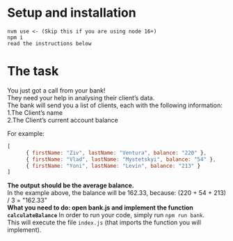 # Setup and installation
```
nvm use <- (Skip this if you are using node 16+)  
npm i  
read the instructions below
```

# The task
You just got a call from your bank!  
They need your help in analysing their client’s data.  
The bank will send you a list of clients, each with the following information:  
      1.The Client’s name  
      2.The Client’s current account balance  

For example:  
```javascript
[
      { firstName: "Ziv", lastName: "Ventura", balance: "220" },
      { firstName: "Vlad", lastName: "Mystetskyi", balance: "54" },
      { firstName: "Yoni", lastName: "Levin", balance: "213" }
]
```

**The output should be the average balance.**  
In the example above, the balance will be 162.33, because: (220 + 54 + 213) / 3 = "162.33"  
**What you need to do: open bank.js and implement the function `calculateBalance`**
In order to run your code, simply run `npm run bank`.  
This will execute the file `index.js` (that imports the function you will implement).  
